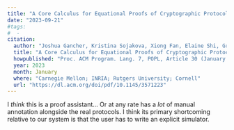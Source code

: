 ```yaml
---
title: "A Core Calculus for Equational Proofs of Cryptographic Protocols; 2023"
date: "2023-09-21"
#tags:
#  - 
citation:
  author: "Joshua Gancher, Kristina Sojakova, Xiong Fan, Elaine Shi, Greg Morrisett"
  title: "A Core Calculus for Equational Proofs of Cryptographic Protocols"
  howpublished: "Proc. ACM Program. Lang. 7, POPL, Article 30 (January 2023)"
  year: 2023
  month: January
  where: "Carnegie Mellon; INRIA; Rutgers University; Cornell"
  url: "https://dl.acm.org/doi/pdf/10.1145/3571223"
---
```


I _think_ this is a proof assistant...
Or at any rate has a _lot_ of manual annotation alongside the real protocols. 
I think its primary shortcoming relative to our system is that the user has to write an explicit simulator. 

